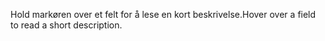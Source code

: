 <span data-ttu-id="f7c3a-101">Hold markøren over et felt for å lese en kort beskrivelse.</span><span class="sxs-lookup"><span data-stu-id="f7c3a-101">Hover over a field to read a short description.</span></span>
